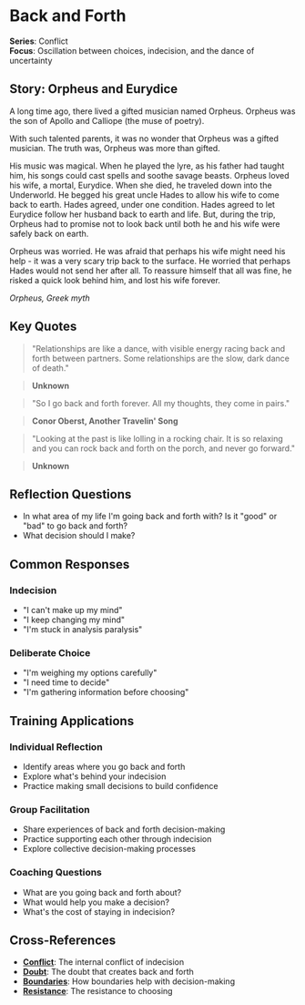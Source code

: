 # Back and Forth

**Series**: Conflict  
**Focus**: Oscillation between choices, indecision, and the dance of uncertainty

## Story: Orpheus and Eurydice

A long time ago, there lived a gifted musician named Orpheus. Orpheus was the son of Apollo and Calliope (the muse of poetry).

With such talented parents, it was no wonder that Orpheus was a gifted musician. The truth was, Orpheus was more than gifted.

His music was magical. When he played the lyre, as his father had taught him, his songs could cast spells and soothe savage beasts. Orpheus loved his wife, a mortal, Eurydice. When she died, he traveled down into the Underworld. He begged his great uncle Hades to allow his wife to come back to earth. Hades agreed, under one condition. Hades agreed to let Eurydice follow her husband back to earth and life. But, during the trip, Orpheus had to promise not to look back until both he and his wife were safely back on earth.

Orpheus was worried. He was afraid that perhaps his wife might need his help - it was a very scary trip back to the surface. He worried that perhaps Hades would not send her after all. To reassure himself that all was fine, he risked a quick look behind him, and lost his wife forever.

*Orpheus, Greek myth*

## Key Quotes

> "Relationships are like a dance, with visible energy racing back and forth between partners. Some relationships are the slow, dark dance of death."

> **Unknown**

> "So I go back and forth forever. All my thoughts, they come in pairs."

> **Conor Oberst, Another Travelin' Song**

> "Looking at the past is like lolling in a rocking chair. It is so relaxing and you can rock back and forth on the porch, and never go forward."

> **Unknown**

## Reflection Questions

- In what area of my life I'm going back and forth with? Is it "good" or "bad" to go back and forth?
- What decision should I make?

## Common Responses

### **Indecision**
- "I can't make up my mind"
- "I keep changing my mind"
- "I'm stuck in analysis paralysis"

### **Deliberate Choice**
- "I'm weighing my options carefully"
- "I need time to decide"
- "I'm gathering information before choosing"

## Training Applications

### **Individual Reflection**
- Identify areas where you go back and forth
- Explore what's behind your indecision
- Practice making small decisions to build confidence

### **Group Facilitation**
- Share experiences of back and forth decision-making
- Practice supporting each other through indecision
- Explore collective decision-making processes

### **Coaching Questions**
- What are you going back and forth about?
- What would help you make a decision?
- What's the cost of staying in indecision?

## Cross-References
- **[Conflict](01-conflict.md)**: The internal conflict of indecision
- **[Doubt](08-doubt.md)**: The doubt that creates back and forth
- **[Boundaries](03-boundaries.md)**: How boundaries help with decision-making
- **[Resistance](04-resistance.md)**: The resistance to choosing
